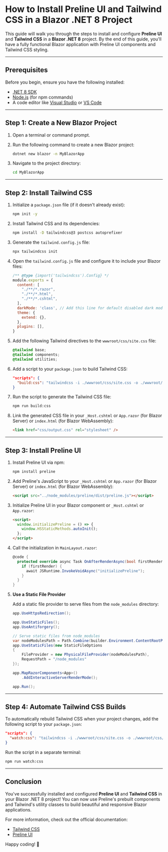 ﻿# How to Install Preline UI and Tailwind CSS in a Blazor .NET 8 Project

This guide will walk you through the steps to install and configure **Preline UI** and **Tailwind CSS** in a **Blazor .NET 8** project. By the end of this guide, you'll have a fully functional Blazor application with Preline UI components and Tailwind CSS styling.

---

## Prerequisites

Before you begin, ensure you have the following installed:

- [.NET 8 SDK](https://dotnet.microsoft.com/download/dotnet/8.0)
- [Node.js](https://nodejs.org/) (for npm commands)
- A code editor like [Visual Studio](https://visualstudio.microsoft.com/) or [VS Code](https://code.visualstudio.com/)

---

## Step 1: Create a New Blazor Project

1. Open a terminal or command prompt.
2. Run the following command to create a new Blazor project:

   ```bash
   dotnet new blazor -n MyBlazorApp
   ```

3. Navigate to the project directory:

   ```bash
   cd MyBlazorApp
   ```

---

## Step 2: Install Tailwind CSS

1. Initialize a `package.json` file (if it doesn't already exist):

   ```bash
   npm init -y
   ```

2. Install Tailwind CSS and its dependencies:

   ```bash
   npm install -D tailwindcss@3 postcss autoprefixer
   ```

3. Generate the `tailwind.config.js` file:

   ```bash
   npx tailwindcss init
   ```

4. Open the `tailwind.config.js` file and configure it to include your Blazor files:

   ```javascript
   /** @type {import('tailwindcss').Config} */
   module.exports = {
     content: [
       "./**/*.razor",
       "./**/*.html",
       "./**/*.cshtml",
     ],
     darkMode: 'class', // Add this line for default disabled dark mode
     theme: {
       extend: {},
     },
     plugins: [],
   }
   ```

5. Add the following Tailwind directives to the `wwwroot/css/site.css` file:

   ```css
   @tailwind base;
   @tailwind components;
   @tailwind utilities;
   ```

6. Add a script to your `package.json` to build Tailwind CSS:

   ```json
   "scripts": {
     "build:css": "tailwindcss -i ./wwwroot/css/site.css -o ./wwwroot/css/output.css --minify"
   }
   ```

7. Run the script to generate the Tailwind CSS file:

   ```bash
   npm run build:css
   ```

8. Link the generated CSS file in your `_Host.cshtml` or `App.razor` (for Blazor Server) or `index.html` (for Blazor WebAssembly):

   ```html
   <link href="css/output.css" rel="stylesheet" />
   ```

---

## Step 3: Install Preline UI

1. Install Preline UI via npm:

   ```bash
   npm install preline
   ```

2. Add Preline's JavaScript to your `_Host.cshtml` or `App.razor` (for Blazor Server) or `index.html` (for Blazor WebAssembly):

   ```html
   <script src="../node_modules/preline/dist/preline.js"></script>
   ```

3. Initialize Preline UI in your Blazor component or `_Host.cshtml` or `App.razor`:

   ```html
   <script>
     window.initializePreline = () => {
       window.HSStaticMethods.autoInit();
     };
   </script>
   ```

4. Call the initialization in `MainLayout.razor`:

   ```csharp
   @code {
     protected override async Task OnAfterRenderAsync(bool firstRender) {
       if (firstRender) {
         await JSRuntime.InvokeVoidAsync("initializePreline");
       }
     }
   }
   ```

5. **Use a Static File Provider**

   Add a static file provider to serve files from the `node_modules` directory:

   ```csharp
   app.UseHttpsRedirection();

   app.UseStaticFiles();
   app.UseAntiforgery();

   // Serve static files from node_modules
   var nodeModulesPath = Path.Combine(builder.Environment.ContentRootPath, "node_modules");
   app.UseStaticFiles(new StaticFileOptions
   {
       FileProvider = new PhysicalFileProvider(nodeModulesPath),
       RequestPath = "/node_modules"
   });

   app.MapRazorComponents<App>()
       .AddInteractiveServerRenderMode();

   app.Run();
   ```

---

## Step 4: Automate Tailwind CSS Builds

To automatically rebuild Tailwind CSS when your project changes, add the following script to your `package.json`:

```json
"scripts": {
  "watch:css": "tailwindcss -i ./wwwroot/css/site.css -o ./wwwroot/css/output.css --watch"
}
```

Run the script in a separate terminal:

```bash
npm run watch:css
```

---

## Conclusion

You've successfully installed and configured **Preline UI** and **Tailwind CSS** in your Blazor .NET 8 project! You can now use Preline's prebuilt components and Tailwind's utility classes to build beautiful and responsive Blazor applications.

For more information, check out the official documentation:

- [Tailwind CSS](https://tailwindcss.com/docs)
- [Preline UI](https://preline.co/docs)

Happy coding! 🚀